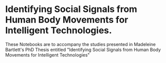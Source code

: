 # Identifying Social Signals from Human Body Movements for Intelligent Technologies.

These Notebooks are to accompany the studies presented in Madeleine Bartlett's PhD Thesis entitled "Identifying Social Signals from Human Body Movements for Intelligent Technologies"
